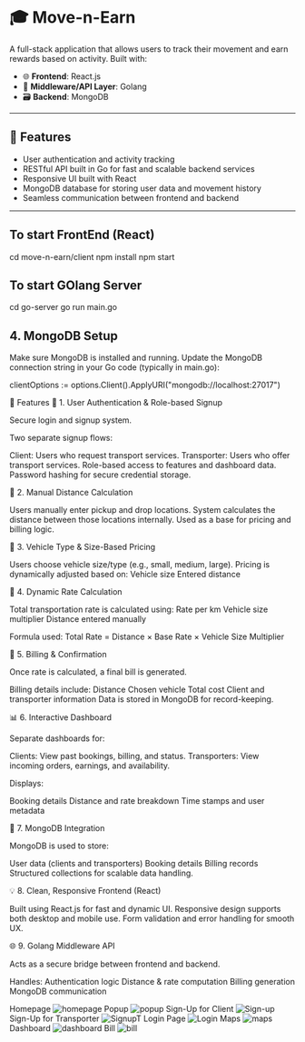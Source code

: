 # 🎓 Move-n-Earn 

A full-stack application that allows users to track their movement and earn rewards based on activity. Built with:

- 🌐 **Frontend**: React.js  
- 🔧 **Middleware/API Layer**: Golang  
- 🗃️ **Backend**: MongoDB  

---

## 🚀 Features

- User authentication and activity tracking
- RESTful API built in Go for fast and scalable backend services
- Responsive UI built with React
- MongoDB database for storing user data and movement history
- Seamless communication between frontend and backend

---

## To start FrontEnd (React)
cd move-n-earn/client
npm install
npm start


## To start GOlang Server
cd go-server
go run main.go

## 4. MongoDB Setup
Make sure MongoDB is installed and running.
Update the MongoDB connection string in your Go code (typically in main.go):

clientOptions := options.Client().ApplyURI("mongodb://localhost:27017")



🔧 Features
🔐 1. User Authentication & Role-based Signup

Secure login and signup system.

Two separate signup flows:

Client: Users who request transport services.
Transporter: Users who offer transport services.
Role-based access to features and dashboard data.
Password hashing for secure credential storage.

🧭 2. Manual Distance Calculation

Users manually enter pickup and drop locations.
System calculates the distance between those locations internally.
Used as a base for pricing and billing logic.

🚚 3. Vehicle Type & Size-Based Pricing

Users choose vehicle size/type (e.g., small, medium, large).
Pricing is dynamically adjusted based on:
Vehicle size
Entered distance

💸 4. Dynamic Rate Calculation

Total transportation rate is calculated using:
Rate per km
Vehicle size multiplier
Distance entered manually

Formula used:
Total Rate = Distance × Base Rate × Vehicle Size Multiplier

🧾 5. Billing & Confirmation

Once rate is calculated, a final bill is generated.

Billing details include:
Distance
Chosen vehicle
Total cost
Client and transporter information
Data is stored in MongoDB for record-keeping.

📊 6. Interactive Dashboard

Separate dashboards for:

Clients: View past bookings, billing, and status.
Transporters: View incoming orders, earnings, and availability.

Displays:

Booking details
Distance and rate breakdown
Time stamps and user metadata

📁 7. MongoDB Integration

MongoDB is used to store:

User data (clients and transporters)
Booking details
Billing records
Structured collections for scalable data handling.

💡 8. Clean, Responsive Frontend (React)

Built using React.js for fast and dynamic UI.
Responsive design supports both desktop and mobile use.
Form validation and error handling for smooth UX.

🌐 9. Golang Middleware API

Acts as a secure bridge between frontend and backend.

Handles:
Authentication logic
Distance & rate computation
Billing generation
MongoDB communication

Homepage
![homepage](https://github.com/user-attachments/assets/3caa8f59-0c0d-4b0b-a4e0-a4202b8849e5)
Popup
![popup](https://github.com/user-attachments/assets/5cdd1789-3dac-4036-907b-090cac20d9e9)
Sign-Up for Client
![Sign-up](https://github.com/user-attachments/assets/4ad83139-826b-4136-a1db-e9f4b1c5ffc0)
Sign-Up for Transporter 
![SignupT](https://github.com/user-attachments/assets/61a8e773-5b06-4373-a743-eed9fe58a0e2)
Login Page
![Login](https://github.com/user-attachments/assets/ffc827a4-c518-443f-a1c9-08a3089a475e)
Maps
![maps](https://github.com/user-attachments/assets/4d26d189-93e0-4ba0-b1ab-f2fc9c5ecdc4)
Dashboard
![dashboard](https://github.com/user-attachments/assets/660958a3-ad53-4d60-8d28-c62f10b4fe51)
Bill
![bill](https://github.com/user-attachments/assets/963625a8-d21e-428c-b46e-94bed7311cda)


